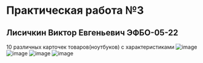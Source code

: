#  Практическая работа №3
##  Лисичкин Виктор Евгеньевич ЭФБО-05-22
10 различных карточек товаров(ноутбуков) с характеристиками 
![image](https://github.com/user-attachments/assets/2988f232-388c-4b9b-a930-224ce28a95fd)
![image](https://github.com/user-attachments/assets/8b3ecf47-5734-4f40-9df4-76c4410ade5b)
![image](https://github.com/user-attachments/assets/d0996a6b-2076-4edf-857f-9972191ee69a)
![image](https://github.com/user-attachments/assets/e4b07f57-6f41-4e6f-a2ae-bfedf8fbb7a2)



